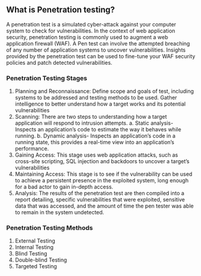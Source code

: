## What is Penetration testing?
A penetration test is a simulated cyber-attack against your computer system to check for vulnerabilities. In the context of web application security, penetration testing is commonly used to augment a web application firewall (WAF).
A Pen test can involve the attempted breaching of any number of application systems to uncover vulnerabilities. Insights provided by the penetration test can be used to fine-tune your WAF security policies and patch detected vulnerabilities.

### Penetration Testing Stages
1.	Planning and Reconnaissance: Define scope and goals of test, including systems to be addressed and testing methods to be used. Gather intelligence to better understand how a target works and its potential vulnerabilities
2.	Scanning: There are two steps to understanding how a target application will respond to intrusion attempts.
    a.	Static analysis- Inspects an application’s code to estimate the way it behaves while running.
    b.	Dynamic analysis- Inspects an application’s code in a running state, this provides a real-time view into an application’s performance.
3.	Gaining Access: This stage uses web application attacks, such as cross-site scripting, SQL injection and backdoors to uncover a target’s vulnerabilities
4.	Maintaining Access: This stage is to see if the vulnerability can be used to achieve a persistent presence in the exploited system, long enough for a bad actor to gain in-depth access.
5.	Analysis: The results of the penetration test are then compiled into a report detailing, specific vulnerabilities that were exploited, sensitive data that was accessed, and the amount of time the pen tester was able to remain in the system undetected. 

### Penetration Testing Methods
1. External Testing
2. Internal Testing
3. Blind Testing
4. Double-blind Testing
5. Targeted Testing